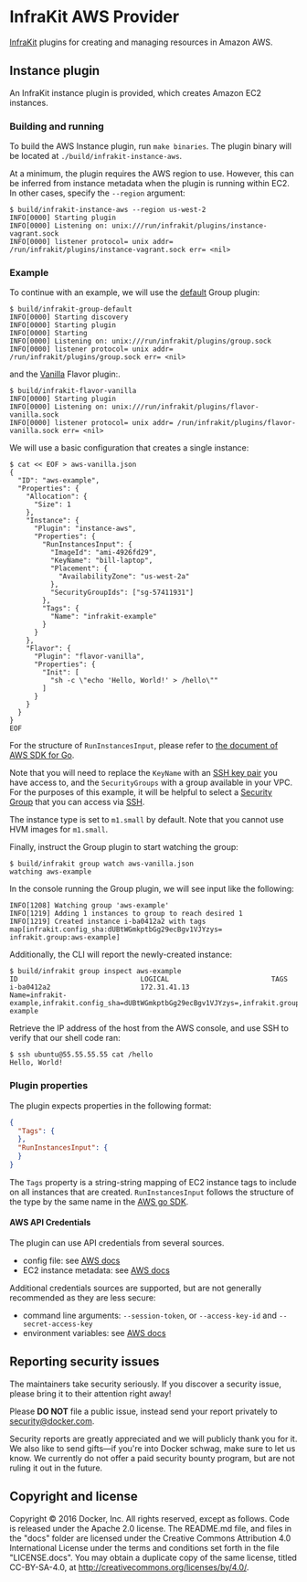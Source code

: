 # InfraKit AWS Provider

[InfraKit](https://github.com/docker/infrakit) plugins for creating and managing resources in Amazon AWS.

## Instance plugin

An InfraKit instance plugin is provided, which creates Amazon EC2 instances.

### Building and running

To build the AWS Instance plugin, run `make binaries`.  The plugin binary will be located at
`./build/infrakit-instance-aws`.

At a minimum, the plugin requires the AWS region to use.  However, this can be inferred from instance metadata when the
plugin is running within EC2.  In other cases, specify the `--region` argument:
```console
$ build/infrakit-instance-aws --region us-west-2
INFO[0000] Starting plugin
INFO[0000] Listening on: unix:///run/infrakit/plugins/instance-vagrant.sock
INFO[0000] listener protocol= unix addr= /run/infrakit/plugins/instance-vagrant.sock err= <nil>
```

### Example

To continue with an example, we will use the [default](https://github.com/docker/infrakit/tree/master/cmd/group) Group
plugin:
```console
$ build/infrakit-group-default
INFO[0000] Starting discovery
INFO[0000] Starting plugin
INFO[0000] Starting
INFO[0000] Listening on: unix:///run/infrakit/plugins/group.sock
INFO[0000] listener protocol= unix addr= /run/infrakit/plugins/group.sock err= <nil>
```

and the [Vanilla](https://github.com/docker/infrakit/tree/master/pkg/example/flavor/vanilla) Flavor plugin:.
```console
$ build/infrakit-flavor-vanilla
INFO[0000] Starting plugin
INFO[0000] Listening on: unix:///run/infrakit/plugins/flavor-vanilla.sock
INFO[0000] listener protocol= unix addr= /run/infrakit/plugins/flavor-vanilla.sock err= <nil>
```

We will use a basic configuration that creates a single instance:
```console
$ cat << EOF > aws-vanilla.json
{
  "ID": "aws-example",
  "Properties": {
    "Allocation": {
      "Size": 1
    },
    "Instance": {
      "Plugin": "instance-aws",
      "Properties": {
        "RunInstancesInput": {
          "ImageId": "ami-4926fd29",
          "KeyName": "bill-laptop",
          "Placement": {
            "AvailabilityZone": "us-west-2a"
          },
          "SecurityGroupIds": ["sg-57411931"]
        },
        "Tags": {
          "Name": "infrakit-example"
        }
      }
    },
    "Flavor": {
      "Plugin": "flavor-vanilla",
      "Properties": {
        "Init": [
          "sh -c \"echo 'Hello, World!' > /hello\""
        ]
      }
    }
  }
}
EOF
```

For the structure of `RunInstancesInput`, please refer to [the document of AWS SDK for Go](https://docs.aws.amazon.com/sdk-for-go/api/service/ec2/#RunInstancesInput).

Note that you will need to replace the `KeyName` with an
[SSH key pair](https://docs.aws.amazon.com/AWSEC2/latest/UserGuide/ec2-key-pairs.html) you have access to, and the
`SecurityGroups` with a group available in your VPC.  For the purposes of this example, it will be helpful to select
a [Security Group](https://docs.aws.amazon.com/AWSEC2/latest/UserGuide/using-network-security.html) that you can access
via [SSH](https://docs.aws.amazon.com/AWSEC2/latest/UserGuide/AccessingInstancesLinux.html).

The instance type is set to `m1.small` by default. Note that you cannot use HVM images for `m1.small`.

Finally, instruct the Group plugin to start watching the group:
```console
$ build/infrakit group watch aws-vanilla.json
watching aws-example
```

In the console running the Group plugin, we will see input like the following:
```
INFO[1208] Watching group 'aws-example'
INFO[1219] Adding 1 instances to group to reach desired 1
INFO[1219] Created instance i-ba0412a2 with tags map[infrakit.config_sha:dUBtWGmkptbGg29ecBgv1VJYzys= infrakit.group:aws-example]
```

Additionally, the CLI will report the newly-created instance:
```console
$ build/infrakit group inspect aws-example
ID                             	LOGICAL                        	TAGS
i-ba0412a2                     	172.31.41.13                   	Name=infrakit-example,infrakit.config_sha=dUBtWGmkptbGg29ecBgv1VJYzys=,infrakit.group=aws-example
```

Retrieve the IP address of the host from the AWS console, and use SSH to verify that our shell code ran:

```console
$ ssh ubuntu@55.55.55.55 cat /hello
Hello, World!
```

### Plugin properties

The plugin expects properties in the following format:
```json
{
  "Tags": {
  },
  "RunInstancesInput": {
  }
}
```

The `Tags` property is a string-string mapping of EC2 instance tags to include on all instances that are created.
`RunInstancesInput` follows the structure of the type by the same name in the
[AWS go SDK](http://docs.aws.amazon.com/sdk-for-go/api/service/ec2/#RunInstancesInput).


#### AWS API Credentials

The plugin can use API credentials from several sources.
- config file:
  see [AWS docs](http://docs.aws.amazon.com/cli/latest/userguide/cli-chap-getting-started.html#cli-config-files)
- EC2 instance metadata:
  see [AWS docs](http://docs.aws.amazon.com/IAM/latest/UserGuide/id_roles_use_switch-role-ec2.html)

Additional credentials sources are supported, but are not generally recommended as they are less secure:
- command line arguments: `--session-token`, or  `--access-key-id` and `--secret-access-key`
- environment variables:
  see [AWS docs](http://docs.aws.amazon.com/cli/latest/userguide/cli-chap-getting-started.html#cli-environment)


## Reporting security issues

The maintainers take security seriously. If you discover a security issue,
please bring it to their attention right away!

Please **DO NOT** file a public issue, instead send your report privately to
[security@docker.com](mailto:security@docker.com).

Security reports are greatly appreciated and we will publicly thank you for it.
We also like to send gifts—if you're into Docker schwag, make sure to let
us know. We currently do not offer a paid security bounty program, but are not
ruling it out in the future.


## Copyright and license

Copyright © 2016 Docker, Inc. All rights reserved, except as follows. Code
is released under the Apache 2.0 license. The README.md file, and files in the
"docs" folder are licensed under the Creative Commons Attribution 4.0
International License under the terms and conditions set forth in the file
"LICENSE.docs". You may obtain a duplicate copy of the same license, titled
CC-BY-SA-4.0, at http://creativecommons.org/licenses/by/4.0/.
